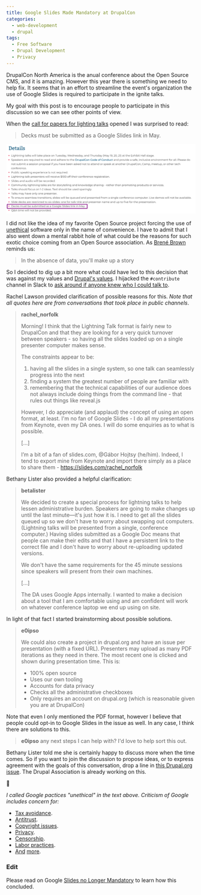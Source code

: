 ```yaml
---
title: Google Slides Made Mandatory at DrupalCon
categories:
  - web-development
  - drupal
tags:
  - Free Software
  - Drupal Development
  - Privacy
---
```

DrupalCon North America is the anual conference about the Open Source CMS, and
it is amazing. However this year there is something we need to help fix. It
seems that in an effort to streamline the event's organization the use of Google
Slides is required to participate in the ignite talks.

My goal with this post is to encourage people to participate in this discussion so
we can see other points of view.
<!-- more -->
When the [call for papers for lighting talks](https://events.drupal.org/minneapolis2020/program/lightning-talk-cfp)
opened I was surprised to read:

> Decks must be submitted as a Google Slides link in May.

![Screenshot of the C4P page](/assets/images/google-slides-dcon.png)

I did not like the idea of my favorite Open Source project forcing the use of [unethical](#unethical) software only in the name of
convenience. I have to admit that I also went down a mental rabbit hole of what could be the reasons for such exotic
choice coming from an Open Source association. As [Brené Brown](https://brenebrown.com) reminds us:

> In the absence of data, you'll make up a story

So I decided to dig up a bit more what could have led to this decision that was
against my values and [Drupal's values](https://www.drupal.org/values). I
hijacked the `#contribute` channel in Slack to [ask around
if anyone knew who I could talk to](https://drupal.slack.com/archives/C1BMUQ9U6/p1581367376196500).

Rachel Lawson provided clarification of possible reasons for this. _Note that all quotes here are from conversations
that took place in public channels_.

> **rachel_norfolk**
>
> Morning! I think that the Lightning Talk format is fairly new to DrupalCon and that they are looking for a very quick turnover between speakers - so having all the slides loaded up on a single presenter computer makes sense.
>
> The constraints appear to be:
> 
>   1. having all the slides in a single system, so one talk can seamlessly progress into the next
>   1. finding a system the greatest number of people are familiar with
>   1. remembering that the technical capabilities of our audience does not always include doing things from the command line - that rules out things like reveal.js
> 
> However, I do appreciate (and applaud) the concept of using an open format, at least. I'm no fan of Google Slides - I do all my presentations from Keynote, even my DA ones.
> I will do some enquiries as to what is possible.
>
> [...]
>
> I’m a bit of a fan of slides.com, @Gábor Hojtsy (he/him). Indeed, I tend to export mine from Keynote and import there
> simply as a place to share them - https://slides.com/rachel_norfolk

Bethany Lister also provided a helpful clarification:

> **betalister**
>
> We decided to create a special process for lightning talks to help lessen  administrative burden. Speakers are going to make changes up until the last minute—it's just how it is. I need to get all the slides queued up so we don't have to worry about swapping out computers. (Lightning talks will be presented from a single, conference computer.) Having slides submitted as a Google Doc means that people can make their edits and that I have a persistent link to the correct file and I don't have to worry about re-uploading updated versions.
>
> We don't have the same requirements for the 45 minute sessions since speakers will present from their own machines.
>
> [...]
>
> The DA uses Google Apps internally. I wanted to make a decision about a tool that I am comfortable using and am confident will work on whatever conference laptop we end up using on site.

In light of that fact I started brainstorming about possible solutions.

> **e0ipso**
>
> We could also create a project in drupal.org and have an issue per presentation (with a fixed URL). Presenters may upload as many PDF iterations as they need in there. The most recent one is clicked and shown during presentation time.
> This is:
> 
>   * 100% open source
>   * Uses our own tooling
>   * Accounts for data privacy
>   * Checks all the administrative checkboxes
>   * Only requires an account on drupal.org (which is reasonable given you are at DrupalCon)

Note that even I only mentioned the PDF format, however I believe that people could opt-in to Google Slides in the issue
as well. In any case, I think there are solutions to this.

> **e0ipso**
> any next steps I can help with? I'd love to help sort this out.

Bethany Lister told me she is certainly happy to discuss more when the time comes. So if you want to join the
discussion to propose ideas, or to express agreement with the goals of this conversation, drop a line in
[this Drupal.org issue](https://www.drupal.org/project/minneapolis2020/issues/3113739). The Drupal Association is
already working on this.

🤞

<div id="unethical"></div>

_I called Google pactices "unethical" in the text above. Criticism of Google includes concern for:_

  - [Tax avoidance](https://en.wikipedia.org/wiki/Criticism_of_Google#Tax_avoidance).
  - [Antitrust](https://en.wikipedia.org/wiki/Criticism_of_Google#Antitrust).
  - [Copyright issues](https://en.wikipedia.org/wiki/Criticism_of_Google#Copyright_issues).
  - [Privacy](https://en.wikipedia.org/wiki/Criticism_of_Google#Privacy).
  - [Censorship](https://en.wikipedia.org/wiki/Criticism_of_Google#Censorship).
  - [Labor practices](https://en.wikipedia.org/wiki/Criticism_of_Google#Labor_practices).
  - [And](https://en.wikipedia.org/wiki/Criticism_of_Google#Criticism_of_search_engine) [more](https://en.wikipedia.org/wiki/Criticism_of_Google#Other).

### Edit
Please read on Google [Slides no Longer Mandatory](/web-development/2020/03/06/google-slides-no-longer-mandatory) to learn how this concluded.
